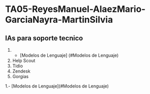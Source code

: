 # TA05-ReyesManuel-AlaezMario-GarciaNayra-MartinSilvia
## IAs para soporte tecnico
1. - [Modelos de Lenguaje] (#Modelos de Lenguaje)
2. Help Scout
3. Tidio
4. Zendesk
5. Gorgias

1.- [Modelos de Lenguaje](#Modelos de Lenguaje)
